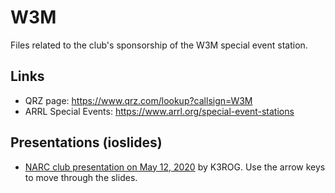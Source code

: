 # W3M

Files related to the club's sponsorship of the W3M special event station.

## Links

- QRZ page: https://www.qrz.com/lookup?callsign=W3M
- ARRL Special Events: https://www.arrl.org/special-event-stations

## Presentations (ioslides)

- [NARC club presentation on May 12, 2020](https://nittany-amateur-radio-club.github.io/W3M/2020-05-12-club-presentation.html) by K3ROG. Use the arrow keys to move through the slides.
